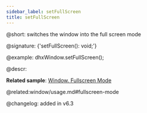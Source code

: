 ```yaml
---
sidebar_label: setFullScreen
title: setFullScreen
---          
```


@short: switches the window into the full screen mode

@signature: {'setFullScreen(): void;'}

@example:
dhxWindow.setFullScreen();



@descr:

**Related sample**: [Window. Fullscreen Mode](https://snippet.dhtmlx.com/aftti5fy)

@related:window/usage.md#fullscreen-mode


@changelog:
added in v6.3

